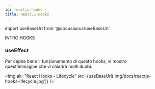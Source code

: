 ```yaml
---
id: reactjs-hooks
title: ReactJS Hooks
---
```


import useBaseUrl from '@docusaurus/useBaseUrl'

INTRO HOOKS

### useEffect

Per capire bene il funzionamento di questo hooks, vi mostro quest'immagine che vi chiarirà molti dubbi.

<img alt="React Hooks - Lifecycle" src={useBaseUrl('img/docs/reactjs-hooks-lifecycle.jpg')} />
